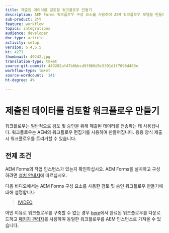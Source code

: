 ```yaml
---
title: 제출된 데이터를 검토할 워크플로우 만들기
description: AEM Forms 워크플로우 구성 요소를 사용하여 AEM 워크플로우 모델을 만들어 제출된 데이터를 검토합니다.
sub-product: 양식
feature: workflow
topics: integrations
audience: developer
doc-type: article
activity: setup
version: 6.4,6.5
kt: 4271
thumbnail: 40242.jpg
translation-type: tm+mt
source-git-commit: 449202af47b6bbcd9f860d5c5391d1f7096d489e
workflow-type: tm+mt
source-wordcount: '141'
ht-degree: 4%

---
```



# 제출된 데이터를 검토할 워크플로우 만들기

워크플로우는 일반적으로 검토 및 승인을 위해 제출된 데이터를 전송하는 데 사용됩니다. 워크플로우는 AEM의 워크플로우 편집기를 사용하여 만들어집니다. 응용 양식 제출 시 워크플로우를 트리거할 수 있습니다.

## 전제 조건

AEM Forms의 작업 인스턴스가 있는지 확인하십시오. AEM Forms을 설치하고 구성하려면 [설치 안내서](https://docs.adobe.com/content/help/en/experience-manager-65/forms/install-aem-forms/osgi-installation/installing-configuring-aem-forms-osgi.html)에 따르십시오.

다음 비디오에서는 AEM Forms 구성 요소를 사용한 검토 및 승인 워크플로우 만들기에 대해 설명합니다
>[!VIDEO](https://video.tv.adobe.com/v/40242/?quality=9&learn=on)


어떤 이유로 워크플로우를 구축할 수 없는 경우 [here](assets/review-submitted-data-workflow.zip)에서 완료된 워크플로우를 다운로드하고 [패키지 관리자](http://localhost:4502/crx/packmgr/index.jsp)를 사용하여 동일한 워크플로우를 AEM 인스턴스로 가져올 수 있습니다.



